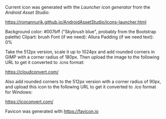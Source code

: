 Current icon was generated with the _Launcher icon generator_ from the
_Android Asset Studio_:

https://romannurik.github.io/AndroidAssetStudio/icons-launcher.html

Background color: #007bff ("Skybrush blue", probably from the Bootstrap
palette)
Clipart: brush
Font (if we need): Allura
Padding (if we need text): 0%

Take the 512px version, scale it up to 1024px and add rounded corners in
GIMP with a corner radius of 180px. Then upload the image to the following
URL to get it converted to .icns format:

https://cloudconvert.com/

Also add rounded corners to the 512px version with a corner radius of 90px,
and upload this icon to the following URL to get it converted to .ico format
for Windows:

https://icoconvert.com/

Favicon was generated with https://favicon.io

